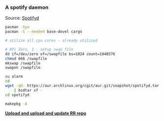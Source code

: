 ### A spotify daemon
Source: [Spotifyd](https://github.com/Spotifyd/spotifyd)
```sh
pacman -Syu
pacman -S --needed base-devel cargo

# utilize all cpu cores - already utilized

# RPi Zero, 1 - setup swap file
dd if=/dev/zero of=/swapfile bs=1024 count=1048576
chmod 666 /swapfile
mkswap /swapfile
swapon /swapfile

su alarm
cd
wget -qO- https://aur.archlinux.org/cgit/aur.git/snapshot/spotifyd.tar.gz \
    | bsdtar xf -
cd spotifyd

makepkg -A
```
[**Upload and upload and update RR repo**](https://github.com/rern/rOS/blob/main/repoupdate.md)
